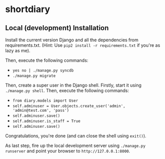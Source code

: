 shortdiary
==========

Local (development) Installation
--------------------------------

Install the current version Django and all the dependencies from requirements.txt. (Hint: Use `pip2 install -r requirements.txt` if you're as lazy as me).

Then, execute the following commands:

* `yes no | ./manage.py syncdb`
* `./manage.py migrate`

Then, create a super user in the Django shell. Firstly, start it using `./manage.py shell`. Then, execute the following commands:

* `from diary.models import User`
* `self.adminuser = User.objects.create_user('admin', 'admin@test.com', 'pass')`
* `self.adminuser.save()`
* `self.adminuser.is_staff = True`
* `self.adminuser.save()`

Congratulations, you're done (and can close the shell using `exit()`).

As last step, fire up the local development server using `./manage.py runserver` and point your browser to `http://127.0.0.1:8000`.
